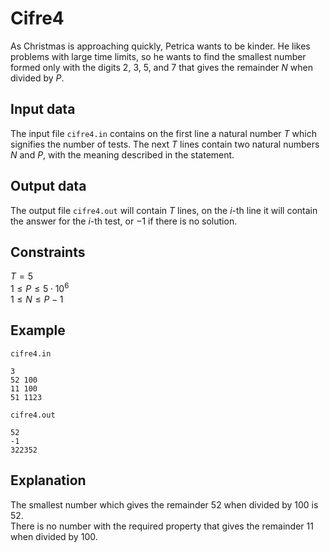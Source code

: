 # Cifre4

As Christmas is approaching quickly, Petrica wants to be kinder. He likes problems with large time limits, so he wants to find the smallest number formed only with the digits $2$, $3$, $5$, and $7$ that gives the remainder $N$ when divided by $P$.

## Input data

The input file `cifre4.in` contains on the first line a natural number $T$ which signifies the number of tests. The next $T$ lines contain two natural numbers $N$ and $P$, with the meaning described in the statement.

## Output data

The output file `cifre4.out` will contain $T$ lines, on the $i$-th line it will contain the answer for the $i$-th test, or $-1$ if there is no solution.

## Constraints

$T = 5$  
$1 \leq P \leq 5 \cdot 10^6$  
$1 \leq N \leq P - 1$  

## Example

`cifre4.in`  
```
3  
52 100  
11 100  
51 1123  
```

`cifre4.out`  
```
52  
-1  
322352  
```

## Explanation

The smallest number which gives the remainder $52$ when divided by $100$ is $52$.  
There is no number with the required property that gives the remainder $11$ when divided by $100$.